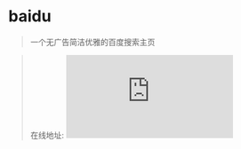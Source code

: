 # baidu
> 一个无广告简洁优雅的百度搜索主页

> 在线地址: ![DevBaidu](https://shaoxiongdu.github.io/devSearch/index.html)
